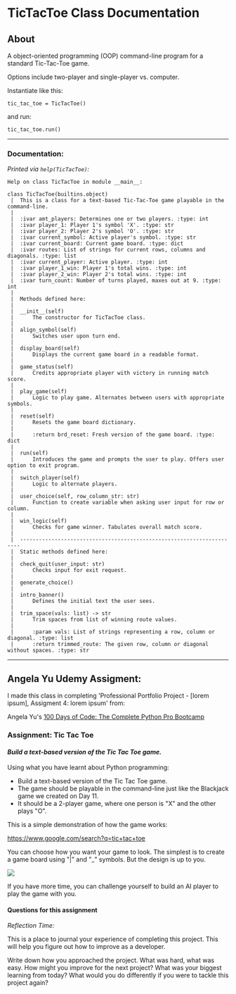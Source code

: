 # TicTacToe Class Documentation

## About

A object-oriented programming (OOP) command-line program for a standard Tic-Tac-Toe game.

Options include two-player and single-player vs. computer.

Instantiate like this:

`tic_tac_toe = TicTacToe()`

and run:

`tic_tac_toe.run()`

---

### Documentation:

_Printed via `help(TicTacToe)`:_

```
Help on class TicTacToe in module __main__:

class TicTacToe(builtins.object)
 |  This is a class for a text-based Tic-Tac-Toe game playable in the command-line.
 |  
 |  :ivar amt_players: Determines one or two players. :type: int
 |  :ivar player_1: Player 1's symbol 'X'. :type: str
 |  :ivar player_2: Player 2's symbol 'O'. :type: str
 |  :ivar current_symbol: Active player's symbol. :type: str
 |  :ivar current_board: Current game board. :type: dict
 |  :ivar routes: List of strings for current rows, columns and diagonals. :type: list
 |  :ivar current_player: Active player. :type: int
 |  :ivar player_1_win: Player 1's total wins. :type: int
 |  :ivar player_2_win: Player 2's total wins. :type: int
 |  :ivar turn_count: Number of turns played, maxes out at 9. :type: int
 |  
 |  Methods defined here:
 |  
 |  __init__(self)
 |      The constructor for TicTacToe class.
 |  
 |  align_symbol(self)
 |      Switches user upon turn end.
 |  
 |  display_board(self)
 |      Displays the current game board in a readable format.
 |  
 |  game_status(self)
 |      Credits appropriate player with victory in running match score.
 |  
 |  play_game(self)
 |      Logic to play game. Alternates between users with appropriate symbols.
 |  
 |  reset(self)
 |      Resets the game board dictionary.
 |      
 |      :return brd_reset: Fresh version of the game board. :type: dict
 |  
 |  run(self)
 |      Introduces the game and prompts the user to play. Offers user option to exit program.
 |  
 |  switch_player(self)
 |      Logic to alternate players.
 |  
 |  user_choice(self, row_column_str: str)
 |      Function to create variable when asking user input for row or column.
 |  
 |  win_logic(self)
 |      Checks for game winner. Tabulates overall match score.
 |  
 |  ----------------------------------------------------------------------
 |  Static methods defined here:
 |  
 |  check_quit(user_input: str)
 |      Checks input for exit request.
 |  
 |  generate_choice()
 |  
 |  intro_banner()
 |      Defines the initial text the user sees.
 |  
 |  trim_space(vals: list) -> str
 |      Trim spaces from list of winning route values.
 |      
 |      :param vals: List of strings representing a row, column or diagonal. :type: list
 |      :return trimmed_route: The given row, column or diagonal without spaces. :type: str
```

---

## Angela Yu Udemy Assigment:

I made this class in completing 'Professional Portfolio Project - [lorem ipsum], Assigment 4: lorem ipsum' from:

Angela Yu's [100 Days of Code: The Complete Python Pro Bootcamp](https://www.udemy.com/course/100-days-of-code/)

### Assignment: Tic Tac Toe

#### _Build a text-based version of the Tic Tac Toe game._

Using what you have learnt about Python programming:

- Build a text-based version of the Tic Tac Toe game.
- The game should be playable in the command-line just like the Blackjack game we created on Day 11.
- It should be a 2-player game, where one person is "X" and the other plays "O".

This is a simple demonstration of how the game works:

https://www.google.com/search?q=tic+tac+toe

You can choose how you want your game to look. The simplest is to create a game board using "|" and "_" symbols. But the
design is up to you.

<img src="https://img-b.udemycdn.com/redactor/raw/assignment/2020-11-01_12-03-38-e5280d9fe826c4159963ec47097fc2e5.png">

If you have more time, you can challenge yourself to build an AI player to play the game with you.

#### Questions for this assignment

_Reflection Time:_

This is a place to journal your experience of completing this project. This will help you figure out how to improve as a
developer.

Write down how you approached the project. What was hard, what was easy. How might you improve for the next project?
What was your biggest learning from today? What would you do differently if you were to tackle this project again?
